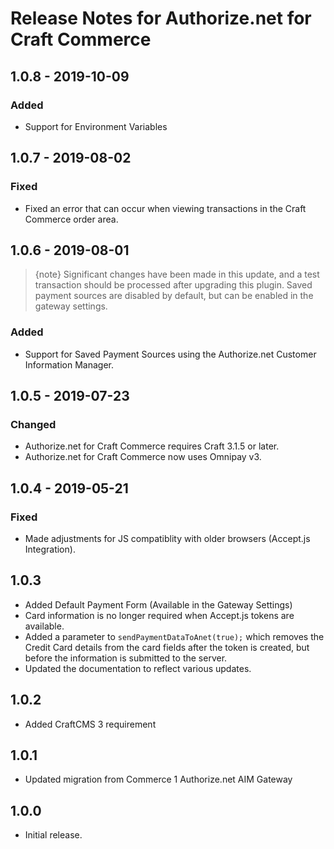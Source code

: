 # Release Notes for Authorize.net for Craft Commerce

## 1.0.8 - 2019-10-09

### Added
- Support for Environment Variables

## 1.0.7 - 2019-08-02

### Fixed
- Fixed an error that can occur when viewing transactions in the Craft Commerce order area.

## 1.0.6 - 2019-08-01

> {note} Significant changes have been made in this update, and a test transaction should be processed after upgrading this plugin. Saved payment sources are disabled by default, but can be enabled in the gateway settings.

### Added
- Support for Saved Payment Sources using the Authorize.net Customer Information Manager.

## 1.0.5 - 2019-07-23

### Changed
- Authorize.net for Craft Commerce requires Craft 3.1.5 or later.
- Authorize.net for Craft Commerce now uses Omnipay v3.

## 1.0.4 - 2019-05-21

### Fixed
- Made adjustments for JS compatiblity with older browsers (Accept.js Integration).

## 1.0.3

- Added Default Payment Form (Available in the Gateway Settings)
- Card information is no longer required when Accept.js tokens are available.
- Added a parameter to `sendPaymentDataToAnet(true);` which removes the Credit Card details from the card fields after the token is created, but before the information is submitted to the server.
- Updated the documentation to reflect various updates.

## 1.0.2

- Added CraftCMS 3 requirement

## 1.0.1

- Updated migration from Commerce 1 Authorize.net AIM Gateway

## 1.0.0

- Initial release.
